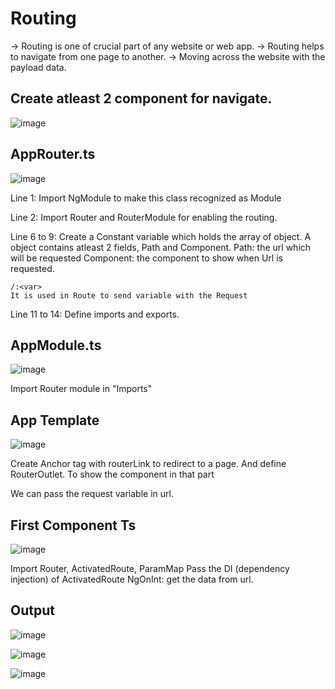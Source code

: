 # Routing

  -> Routing is one of crucial part of any website or web app.
  -> Routing helps to navigate from one page to another.
  -> Moving across the website with the payload data.
  
## Create atleast 2 component for navigate.

![image](https://user-images.githubusercontent.com/103558635/173997998-b18d872e-63e7-4e1b-999b-95f5670557d9.png)

## AppRouter.ts
![image](https://user-images.githubusercontent.com/103558635/173998056-a5f087ec-abca-4020-9011-d50b08579e90.png)

  Line 1:
    Import NgModule to make this class recognized as Module
    
  Line 2:
    Import Router and RouterModule for enabling the routing.
    
  Line 6 to 9:
    Create a Constant variable which holds the array of object.
    A object contains atleast 2 fields, Path and Component.
    Path: the url which will be requested
    Component: the component to show when Url is requested.
    
    /:<var>
    It is used in Route to send variable with the Request
    
  Line 11 to 14:
    Define imports and exports.
    
## AppModule.ts
![image](https://user-images.githubusercontent.com/103558635/173998339-85f304db-4a4b-4351-b5a1-eb636e4ae210.png)

  Import Router module in "Imports"
  
## App Template
![image](https://user-images.githubusercontent.com/103558635/173998432-3b821511-2c0e-4f80-8397-bbcb168a9af8.png)

  Create Anchor tag with routerLink to redirect to a page.
  And define RouterOutlet. To show the component in that part
  
  We can pass the request variable in url.
  
## First Component Ts
![image](https://user-images.githubusercontent.com/103558635/173998761-edad843d-af7e-461c-b4bd-bf02153a44ee.png)

  Import Router, ActivatedRoute, ParamMap
  Pass the DI (dependency injection) of ActivatedRoute
  NgOnInt: get the data from url.
  
## Output
![image](https://user-images.githubusercontent.com/103558635/173998982-39d917fd-5130-4fa6-9b84-aade91ba5984.png)

![image](https://user-images.githubusercontent.com/103558635/173999011-88b82476-2395-46fa-bce9-6e4d2e2ce461.png)

![image](https://user-images.githubusercontent.com/103558635/173999033-2e97cd07-25aa-4382-9591-b21fc9ad012e.png)
